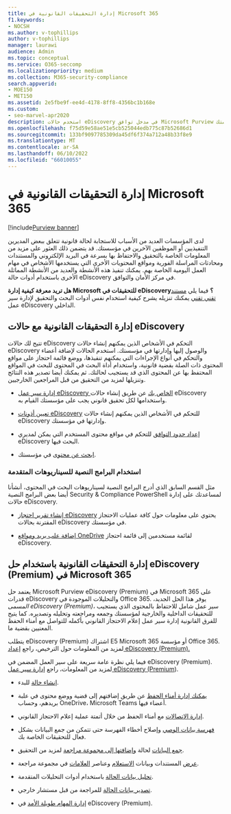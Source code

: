 ```yaml
---
title: إدارة التحقيقات القانونية في Microsoft 365
f1.keywords:
- NOCSH
ms.author: v-tophillips
author: v-tophillips
manager: laurawi
audience: Admin
ms.topic: conceptual
ms.service: O365-seccomp
ms.localizationpriority: medium
ms.collection: M365-security-compliance
search.appverid:
- MOE150
- MET150
ms.assetid: 2e5fbe9f-ee4d-4178-8ff8-4356bc1b168e
ms.custom:
- seo-marvel-apr2020
description: استخدم حالات eDiscovery في مدخل توافق Microsoft Purview لإدارة التحقيق القانوني لمؤسستك.
ms.openlocfilehash: f75d59e58ae51e5cb525044edb775c87b52686d1
ms.sourcegitcommit: 133bf9097785309da45df6f374a712a48b33f8e9
ms.translationtype: MT
ms.contentlocale: ar-SA
ms.lasthandoff: 06/10/2022
ms.locfileid: "66010055"
---
```

# <a name="manage-legal-investigations-in-microsoft-365"></a>إدارة التحقيقات القانونية في Microsoft 365

[!include[Purview banner](../includes/purview-rebrand-banner.md)]

لدى المؤسسات العديد من الأسباب للاستجابة لحالة قانونية تتعلق ببعض المديرين التنفيذيين أو الموظفين الآخرين في مؤسستك. قد يتضمن ذلك العثور على مزيد من المعلومات الخاصة بالتحقيق والاحتفاظ بها بسرعة في البريد الإلكتروني والمستندات ومحادثات المراسلة الفورية ومواقع المحتويات الأخرى التي يستخدمها الأشخاص في مهام العمل اليومية الخاصة بهم. يمكنك تنفيذ هذه الأنشطة والعديد من الأنشطة المماثلة الأخرى باستخدام أدوات حالة eDiscovery في مركز الأمان والتوافق.
  
**هل تريد معرفة كيفية إدارة Microsoft للتحقيقات في eDiscovery؟** فيما يلي [مستند تقني تقني](https://go.microsoft.com/fwlink/?linkid=852161) يمكنك تنزيله يشرح كيفية استخدام نفس أدوات البحث والتحقيق لإدارة سير عمل eDiscovery الداخلي.

## <a name="manage-legal-investigations-with-ediscovery-cases"></a>إدارة التحقيقات القانونية مع حالات eDiscovery

تتيح لك حالات eDiscovery التحكم في الأشخاص الذين يمكنهم إنشاء حالات eDiscovery والوصول إليها وإدارتها في مؤسستك. استخدم الحالات لإضافة أعضاء والتحكم في أنواع الإجراءات التي يمكنهم تنفيذها، ووضع قائمة احتجاز على مواقع المحتوى ذات الصلة بقضية قانونية، واستخدام أداة البحث في المحتوى للبحث في المواقع المحتفظ بها عن المحتوى الذي قد يستجيب لحالتك. ثم يمكنك أيضا تصدير هذه النتائج وتنزيلها لمزيد من التحقيق من قبل المراجعين الخارجيين.
  
- [إدارة سير عمل eDiscovery الخاص بك](./get-started-core-ediscovery.md) عن طريق إنشاء حالات eDiscovery واستخدامها لكل تحقيق قانوني يجب على مؤسستك القيام به.

- [تعيين أذونات eDiscovery](assign-ediscovery-permissions.md) للتحكم في الأشخاص الذين يمكنهم إنشاء حالات eDiscovery وإدارتها في مؤسستك.

- [إعداد حدود التوافق](set-up-compliance-boundaries.md) للتحكم في مواقع محتوى المستخدم التي يمكن لمديري eDiscovery البحث فيها.

- [ابحث عن محتوى](search-for-content.md) في مؤسستك.

### <a name="use-scripts-for-advanced-scenarios"></a>استخدام البرامج النصية للسيناريوهات المتقدمة

مثل القسم السابق الذي أدرج البرامج النصية لسيناريوهات البحث في المحتوى، أنشأنا أيضا بعض البرامج النصية Security & Compliance PowerShell لمساعدتك على إدارة حالات eDiscovery.
  
- [إنشاء تقرير احتجاز eDiscovery](create-a-report-on-holds-in-ediscovery-cases.md) يحتوي على معلومات حول كافة عمليات الاحتجاز المقترنة بحالات eDiscovery في مؤسستك.

- [إضافة علب بريد ومواقع OneDrive](use-a-script-to-add-users-to-a-hold-in-ediscovery.md) لقائمة مستخدمين إلى قائمة احتجاز eDiscovery.
  
## <a name="manage-legal-investigations-with-the-ediscovery-premium-solution-in-microsoft-365"></a>إدارة التحقيقات القانونية باستخدام حل eDiscovery (Premium) في Microsoft 365

يعتمد حل Microsoft Purview eDiscovery (Premium) في Microsoft 365 على قدرات eDiscovery والتحليلات الموجودة في Office 365. يوفر هذا الحل الجديد، *المسمى eDiscovery (Premium)*، سير عمل شامل للاحتفاظ بالمحتوى الذي يستجيب للتحقيقات الداخلية والخارجية لمؤسستك وجمعه ومراجعته وتحليله وتصديره. كما يتيح للفرق القانونية إدارة سير عمل إعلام الاحتجاز القانوني بأكمله للتواصل مع أمناء الحفظ المعنيين بقضية ما.

يتطلب eDiscovery (Premium) اشتراك E5 Microsoft 365 أو مؤسسة Office 365. لمزيد من المعلومات حول الترخيص، راجع [إعداد eDiscovery (Premium).](get-started-with-advanced-ediscovery.md#step-1-verify-and-assign-appropriate-licenses)

فيما يلي نظرة عامة سريعة على سير العمل المضمن في eDiscovery (Premium). لمزيد من المعلومات، راجع [إدارة سير عمل eDiscovery (Premium](create-and-manage-advanced-ediscoveryv2-case.md#manage-the-workflow)).

- [إنشاء حالة](create-and-manage-advanced-ediscoveryv2-case.md#create-a-case) للبدء.

- [يمكنك إدارة أمناء الحفظ](managing-custodians.md) عن طريق إضافتهم إلى قضية ووضع محتوى في علبة بريدهم، وحساب OneDrive، Microsoft Teams أعضاء فيها.

- [إدارة الاتصالات](managing-custodian-communications.md) مع أمناء الحفظ من خلال أتمتة عملية إعلام الاحتجاز القانوني.

- [فهرسة بيانات الوصي](processing-data-for-case.md) وإصلاح أخطاء الفهرسة حتى تتمكن من جمع البيانات بشكل فعال للتحقيقات الخاصة بك.

- [جمع البيانات](collecting-data-for-ediscovery.md) لحالة [وإضافتها إلى مجموعة مراجعة](collecting-data-for-ediscovery.md#add-search-results-to-a-review-set) لمزيد من التحقيق.

- [عرض](view-documents-in-review-set.md) المستندات وبيانات [الاستعلام](review-set-search.md) وعناصر [العلامات](tagging-documents.md) في مجموعة مراجعة.

- [تحليل بيانات الحالة](analyzing-data-in-review-set.md) باستخدام أدوات التحليلات المتقدمة.

- [تصدير بيانات الحالة](exporting-data-ediscover20.md) للمراجعة من قبل مستشار خارجي.

- [إدارة المهام طويلة الأمد](managing-jobs-ediscovery20.md) في eDiscovery (Premium).
